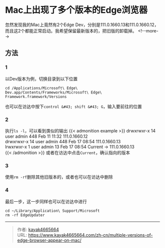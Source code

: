 # Mac上出现了多个版本的Edge浏览器

忽然发现我的Mac上竟然有2个Edge Dev，分别是111.0.1660.13和111.0.1660.12，而且这2个都能正常启动。我希望保留最新版本的，把旧版的卸载掉。
&lt;!--more--&gt;

## 方法
### 1
以Dev版本为例，切换目录到以下位置
```
cd /Applications/Microsoft\ Edge\ Dev.app/Contents/Frameworks/Microsoft\ Edge\ Framework.framework/Versions
```
也可以在访达中按下`control &#43; shift &#43; G`，输入要前往的位置

### 2
执行`ls -l`，可以看到类似的输出
{{&lt; admonition example &gt;}}
drwxrwxr-x 14 user admin 448 Feb 11 11:32 111.0.1660.12  
drwxrwxr-x 14 user admin 448 Feb 17 08:54 111.0.1660.13  
lrwxrwxr-x 1 user admin 13 Feb 17 08:54 Current -&gt; 111.0.1660.13  
{{&lt; /admonition &gt;}}
或者在访达中点击`Current`，确认指向的版本

### 3
使用`rm -rf`删除其他旧版本的，或者也可以在访达中删除

### 4
最后一步，这一步同样也可以在访达中进行
```
cd ~/Library/Application\ Support/Microsoft
rm -rf EdgeUpdater
```

---

> 作者: [kayak4665664](https://github.com/kayak4665664)  
> URL: https://www.kayak4665664.com/zh-cn/multiple-versions-of-edge-browser-appear-on-mac/  

